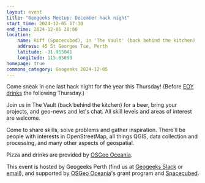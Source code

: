 ```yaml
---
layout: event
title: "Geogeeks Meetup: December hack night"
start_time: 2024-12-05 17:30
end_time: 2024-12-05 20:00
location:
    name: Riff (Spacecubed), in 'The Vault' (back behind the kitchen)
    address: 45 St Georges Tce, Perth
    latitude: -31.955841
    longitude: 115.85898
homepage: true
commons_category: Geogeeks 2024-12-05
---
```


Come sneak in one last hack night for the year this Thursday! (Before [EOY drinks](https://geogeeks.org/2024/1212_xmas-geosocial.html) the following Thursday.)

Join us in The Vault (back behind the kitchen) for a beer, bring your projects, and geo-news and let's chat. All skill levels and areas of interest are welcome.

Come to share skills, solve problems and gather inspiration.
There'll be people with interests in OpenStreetMap, all things QGIS, data collection and processing,
and many other aspects of geospatial.

Pizza and drinks are provided by [OSGeo Oceania](https://osgeo-oceania.org).

This event is hosted by Geogeeks Perth (find us at [Geogeeks Slack](https://join.slack.com/t/geogeeks/shared_invite/zt-13fnotoqb-YkyMTmvwZEB_nDUis_30hw)
or [email](mailto:geogeeks.perth@gmail.com)),
and supported by [OSGeo Oceania](https://osgeo-oceania.org)'s grant program and [Spacecubed](https://spacecubed.com).
